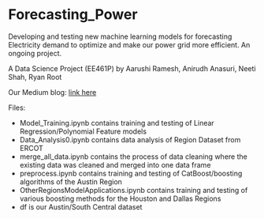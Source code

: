 # Forecasting_Power
Developing and testing new machine learning models for forecasting Electricity demand to optimize and make our power grid more efficient. An ongoing project.

A Data Science Project (EE461P) by Aarushi Ramesh, Anirudh Anasuri, Neeti Shah, Ryan Root

Our Medium blog: [link here](https://aarushiramesh.medium.com/forecasting-electric-power-demand-in-the-major-texas-cities-using-new-data-science-approaches-f48d9c79ba18)

Files:
- Model_Training.ipynb contains training and testing of Linear Regression/Polynomial Feature models
- Data_Analysis0.ipynb contains data analysis of Region Dataset from ERCOT
- merge_all_data.ipynb contains the process of data cleaning where the existing data was cleaned and merged into one data frame
- preprocess.ipynb contains training and testing of CatBoost/boosting algorithms of the Austin Region
- OtherRegionsModelApplications.ipynb contains training and testing of various boosting methods for the Houston and Dallas Regions
- df is our Austin/South Central dataset
